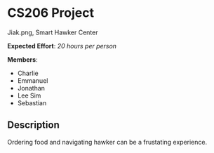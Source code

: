 # CS206 Project

Jiak.png, Smart Hawker Center

**Expected Effort**: *20 hours per person*

**Members**:

* Charlie
* Emmanuel
* Jonathan
* Lee Sim
* Sebastian

## Description

Ordering food and navigating hawker can be a frustating experience.